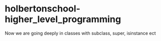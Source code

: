 # holbertonschool-higher_level_programming
Now we are going deeply in classes with subclass, super, isinstance ect